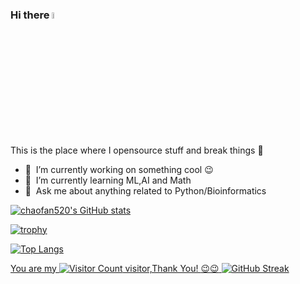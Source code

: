 ### Hi there <img src="https://media.giphy.com/media/hvRJCLFzcasrR4ia7z/giphy.gif" width="5%"></a>
This is the place where I opensource stuff and break things :rofl:

- 🔭 &nbsp;I’m currently working on something cool :wink:
- 🌱 &nbsp;I’m currently learning ML,AI and Math
- 💬 &nbsp;Ask me about anything related to Python/Bioinformatics

<a href="https://github.com/chaofan520">

![chaofan520's GitHub stats](https://github-readme-stats.vercel.app/api?username=chaofan520&show_icons=true&theme=gruvbox)

![trophy](https://github-profile-trophy.vercel.app/?username=chaofan520&row=2&column=3)

![Top Langs](https://github-readme-stats.vercel.app/api/top-langs/?username=chaofan520&layout=compact&theme=tokyonight)


You are my ![Visitor Count](https://profile-counter.glitch.me/chaofan520/count.svg) visitor,Thank You! :wink::wink:
![GitHub Streak](https://github-readme-streak-stats.herokuapp.com/?user=chaofan520)
